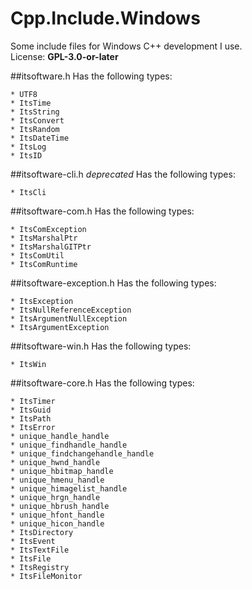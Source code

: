 # Cpp.Include.Windows
Some include files for Windows C++ development I use.  
License: **GPL-3.0-or-later**  

##itsoftware.h 
Has the following types:

    * UTF8
    * ItsTime
    * ItsString
    * ItsConvert
    * ItsRandom
    * ItsDateTime
    * ItsLog
    * ItsID

##itsoftware-cli.h 
*deprecated* 
Has the following types:

    * ItsCli

##itsoftware-com.h 
Has the following types:

    * ItsComException
    * ItsMarshalPtr
    * ItsMarshalGITPtr
    * ItsComUtil
    * ItsComRuntime

##itsoftware-exception.h 
Has the following types:

    * ItsException
    * ItsNullReferenceException
    * ItsArgumentNullException
    * ItsArgumentException

##itsoftware-win.h 
Has the following types:

    * ItsWin

##itsoftware-core.h 
Has the following types:

    * ItsTimer
    * ItsGuid
    * ItsPath
    * ItsError
    * unique_handle_handle
    * unique_findhandle_handle
    * unique_findchangehandle_handle
    * unique_hwnd_handle
    * unique_hbitmap_handle
    * unique_hmenu_handle
    * unique_himagelist_handle
    * unique_hrgn_handle
    * unique_hbrush_handle
    * unique_hfont_handle
    * unique_hicon_handle
    * ItsDirectory
    * ItsEvent
    * ItsTextFile
    * ItsFile
    * ItsRegistry
    * ItsFileMonitor
